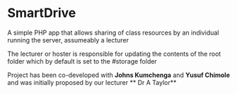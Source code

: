 # SmartDrive
A simple PHP app that allows sharing of class resources by an individual running the server, assumeably a lecturer

The lecturer or hoster is responsible for updating the contents of the root folder which by default is set to the #storage folder

Project has been co-developed with **Johns Kumchenga** and **Yusuf Chimole** and 
was initially proposed by our lecturer  ** Dr A Taylor**
